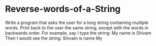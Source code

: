 # Reverse-words-of-a-String
Write a program that asks the user for a long string containing multiple words. Print back to the user the same string, except with the words in backwards order. For example, say 
I type the string:    My name is Shivam  
Then I would see the string:    Shivam is name My

